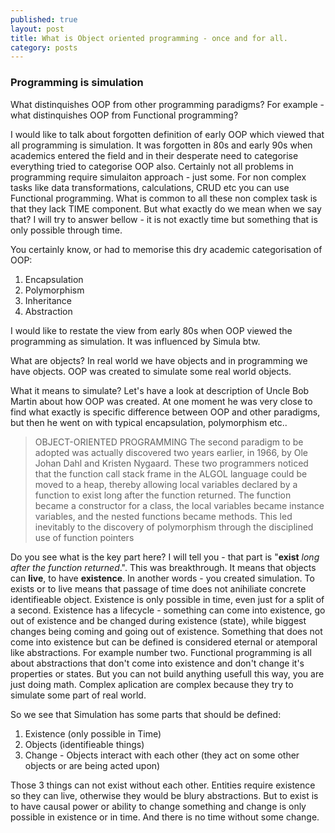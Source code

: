 ```yaml
---
published: true
layout: post
title: What is Object oriented programming - once and for all.
category: posts
---
```

### Programming is simulation

What distinquishes OOP from other programming paradigms? For example - what distinquishes OOP from Functional programming?

I would like to talk about forgotten definition of early OOP which viewed that all programming is simulation. It was forgotten in 80s and early 90s when academics entered the field and in their desperate need to categorise everything tried to categorise OOP also. Certainly not all problems in programming require simulaiton approach - just some. For non complex tasks like data transformations, calculations, CRUD etc you can use Functional programming. What is common to all these non complex task is that they lack TIME component. But what exactly do we mean when we say that? I will try to answer bellow - it is not exactly time but something that is only possible through time.  

You certainly know, or had to memorise this dry academic categorisation of OOP:

1. Encapsulation
2. Polymorphism
3. Inheritance
4. Abstraction

I would like to restate the view from early 80s when OOP viewed the programming as simulation. It was influenced by Simula btw. 

What are objects? In real world we have objects and in programming we have objects. OOP was created to simulate some real world objects.

What it means to simulate? Let's have a look at description of Uncle Bob Martin about how OOP was created. At one moment he was very close to find what exactly is specific difference between OOP and other paradigms, but then he went on with typical encapsulation, polymorphism etc..

>OBJECT-ORIENTED PROGRAMMING
>The second paradigm to be adopted was actually discovered two years earlier, in 1966,
>by Ole Johan Dahl and Kristen Nygaard. These two programmers noticed that the
>function call stack frame in the ALGOL language could be moved to a heap, thereby
>allowing local variables declared by a function to exist long after the function returned.
>The function became a constructor for a class, the local variables became instance
>variables, and the nested functions became methods. This led inevitably to the discovery
>of polymorphism through the disciplined use of function pointers

Do you see what is the key part here? I will tell you - that part is "**exist** *long after the function returned*.". This was breakthrough. It means that objects can **live**, to have **existence**. In another words - you created simulation. To exists or to live means that passage of time does not anihiliate concrete identifieable object. Existence is only possible in time, even just for a split of a second. Existence has a lifecycle - something can come into existence, go out of existence and be changed during existence (state), while biggest changes being coming and going out of existence. Something that does not come into existence but can be defined is considered eternal or atemporal like abstractions. For example number two. Functional programming is all about abstractions that don't come into existence and don't change it's properties or states. But you can not build anything usefull this way, you are just doing math. Complex aplication are complex because they try to simulate some part of real world.

So we see that Simulation has some parts that should be defined:

1. Existence (only possible in Time)
2. Objects (identifieable things)
3. Change - Objects interact with each other (they act on some other objects or are being acted upon)

Those 3 things can not exist without each other.
Entities require existence so they can live, otherwise they would be blury abstractions.
But to exist is to have causal power or ability to change something and change is only possible in existence or in time.
And there is no time without some change. 